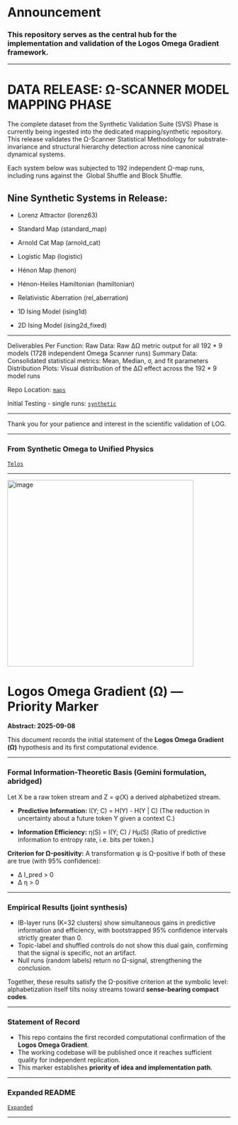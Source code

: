 # Announcement

### This repository serves as the central hub for the implementation and validation of the Logos Omega Gradient framework.

---

# DATA RELEASE: Ω-SCANNER MODEL MAPPING PHASE

The complete dataset from the Synthetic Validation Suite (SVS) Phase  is currently being ingested into the dedicated mapping/synthetic repository. This release validates the Ω-Scanner Statistical Methodology for substrate-invariance and structural hierarchy detection across nine canonical dynamical systems.

Each system below was subjected to 192 independent Ω-map runs, including runs against the 
​  Global Shuffle and Block Shuffle.

## Nine Synthetic Systems in Release:

- Lorenz Attractor (lorenz63)

- Standard Map (standard_map)

- Arnold Cat Map (arnold_cat)

- Logistic Map (logistic)

- Hénon Map (henon)

- Hénon-Heiles Hamiltonian (hamiltonian)

- Relativistic Aberration (rel_aberration)

- 1D Ising Model (ising1d)

- 2D Ising Model (ising2d_fixed)

---

Deliverables Per Function:
Raw Data: Raw ΔΩ metric output for all 192 * 9 models (1728 independent Omega Scanner runs)
Summary Data: Consolidated statistical metrics: Mean, Median, σ, and fit parameters  
Distribution Plots: Visual distribution of the ΔΩ effect across the 192 * 9 model runs

Repo Location: [`maps`](maps)

Initial Testing - single runs: [`synthetic`](synthetic) 

---

Thank you for your patience and interest in the scientific validation of LOG.

---

### From Synthetic Omega to Unified Physics

[`Telos`](https://github.com/oldwalls/omega/tree/main/TELOS)

---
<img width="420" alt="image" src="https://github.com/user-attachments/assets/3718558f-f7fb-4e6d-a887-9b87bc2baa82" />


# Logos Omega Gradient (Ω) — Priority Marker

**Abstract: 2025-09-08**

This document records the initial statement of the **Logos Omega Gradient (Ω)** hypothesis and its first computational evidence.

---

### Formal Information-Theoretic Basis (Gemini formulation, abridged)

Let X be a raw token stream and Z = φ(X) a derived alphabetized stream.

* **Predictive Information:**
  I(Y; C) = H(Y) - H(Y | C)
  (The reduction in uncertainty about a future token Y given a context C.)

* **Information Efficiency:**
  η(S) = I(Y; C) / Hμ(S)
  (Ratio of predictive information to entropy rate, i.e. bits per token.)

**Criterion for Ω-positivity:**
A transformation φ is Ω-positive if both of these are true (with 95% confidence):

* Δ I\_pred > 0
* Δ η > 0

---

### Empirical Results (joint synthesis)

* IB-layer runs (K=32 clusters) show simultaneous gains in predictive information and efficiency, with bootstrapped 95% confidence intervals strictly greater than 0.
* Topic-label and shuffled controls do not show this dual gain, confirming that the signal is specific, not an artifact.
* Null runs (random labels) return no Ω-signal, strengthening the conclusion.

Together, these results satisfy the Ω-positive criterion at the symbolic level:
alphabetization itself tilts noisy streams toward **sense-bearing compact codes**.

---

### Statement of Record

* This repo contains the first recorded computational confirmation of the **Logos Omega Gradient**.
* The working codebase will be published once it reaches sufficient quality for independent replication.
* This marker establishes **priority of idea and implementation path**.

---

### Expanded README


[`Expanded`](https://github.com/oldwalls/omega/blob/main/README_EXPANDED.md)

---

